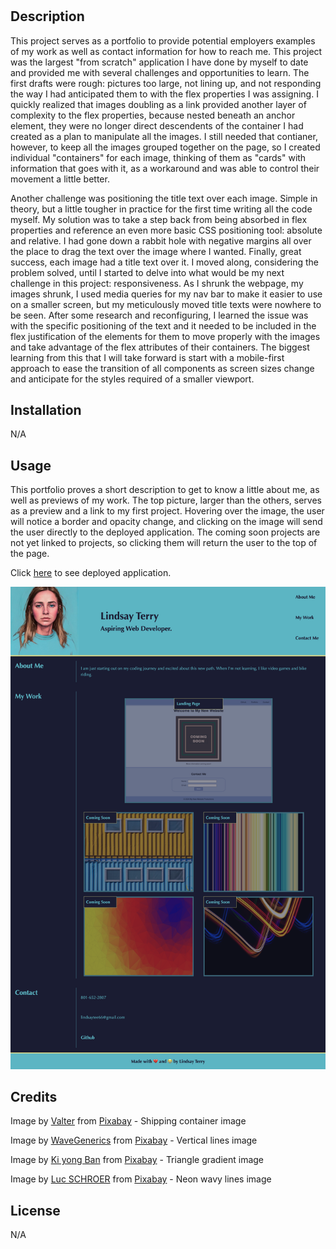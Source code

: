 # <Lindsay-Terry-Portfolio>

## Description

This project serves as a portfolio to provide potential employers examples of my work as well as contact information for how to reach me.  This project was the largest "from scratch" application I have done by myself to date and provided me with several challenges and opportunities to learn.  The first drafts were rough: pictures too large, not lining up, and not responding the way I had anticipated them to with the flex properties I was assigning.  I quickly realized that images doubling as a link provided another layer of complexity to the flex properties, because nested beneath an anchor element, they were no longer direct descendents of the container I had created as a plan to manipulate all the images.  I still needed that contianer, however, to keep all the images grouped together on the page, so I created individual "containers" for each image, thinking of them as "cards" with information that goes with it, as a workaround and was able to control their movement a little better.  

Another challenge was positioning the title text over each image.  Simple in theory, but a little tougher in practice for the first time writing all the code myself.  My solution was to take a step back from being absorbed in flex properties and reference an even more basic CSS positioning tool: absolute and relative.  I had gone down a rabbit hole with negative margins all over the place to drag the text over the image where I wanted.  Finally, great success, each image had a title text over it.  I moved along, considering the problem solved, until I started to delve into what would be my next challenge in this project: responsiveness.  As I shrunk the webpage, my images shrunk, I used media queries for my nav bar to make it easier to use on a smaller screen, but my meticulously moved title texts were nowhere to be seen.  After some research and reconfiguring, I learned the issue was with the specific positioning of the text and it needed to be included in the flex justification of the elements for them to move properly with the images and take advantage of the flex attributes of their containers. The biggest learning from this that I will take forward is start with a mobile-first approach to ease the transition of all components as screen sizes change and anticipate for the styles required of a smaller viewport.

## Installation

N/A

## Usage

This portfolio proves a short description to get to know a little about me, as well as previews of my work.  The top picture, larger than the others, serves as a preview and a link to my first project.  Hovering over the image, the user will notice a border and opacity change, and clicking on the image will send the user directly to the deployed application.  The coming soon projects are not yet linked to projects, so clicking them will return the user to the top of the page.

Click [here](https://lindsay-terry.github.io/lindsay-terry-portfolio/) to see deployed application.

![Screenshot of demployed application](assets/images/screenshot.png)

## Credits

Image by <a href="https://pixabay.com/users/valterm-24820004/?utm_source=link-attribution&utm_medium=referral&utm_campaign=image&utm_content=8622786">Valter</a> from <a href="https://pixabay.com//?utm_source=link-attribution&utm_medium=referral&utm_campaign=image&utm_content=8622786">Pixabay</a> - Shipping container image

Image by <a href="https://pixabay.com/users/wavegenerics-29440244/?utm_source=link-attribution&utm_medium=referral&utm_campaign=image&utm_content=7854576">WaveGenerics</a> from <a href="https://pixabay.com//?utm_source=link-attribution&utm_medium=referral&utm_campaign=image&utm_content=7854576">Pixabay</a> - Vertical lines image

Image by <a href="https://pixabay.com/users/heavenbeat-962982/?utm_source=link-attribution&utm_medium=referral&utm_campaign=image&utm_content=1036325">Ki yong Ban</a> from <a href="https://pixabay.com//?utm_source=link-attribution&utm_medium=referral&utm_campaign=image&utm_content=1036325">Pixabay</a> - Triangle gradient image

Image by <a href="https://pixabay.com/users/toush-469535/?utm_source=link-attribution&utm_medium=referral&utm_campaign=image&utm_content=1232379">Luc SCHROER</a> from <a href="https://pixabay.com//?utm_source=link-attribution&utm_medium=referral&utm_campaign=image&utm_content=1232379">Pixabay</a> - Neon wavy lines image

## License

N/A

